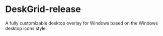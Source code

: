 # DeskGrid-release
A fully customizable desktop overlay for Windows based on the Windows desktop icons style.
